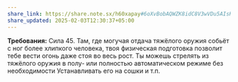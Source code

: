 ```yaml
---
share_link: https://share.note.sx/h60xapay#6oXvBobAQWZK8idC8V3wVDu5AIsKaAjoeTHlpP4LXdk
share_updated: 2025-02-03T12:30:37+05:00
---
```

**Требования:** Сила 45.
Там, где могучая отдача тяжёлого оружия собьёт с ног более хлипкого человека, твоя физическая подготовка позволит тебе вести огонь даже стоя во весь рост. Ты можешь стрелять из тяжёлого оружия в полу- или полностью автоматическом режиме без необходимости Устанавливать его на сошки и т.п.